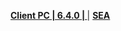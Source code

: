 **[Client PC | 6.4.0 |  ](https://d2wztyirwsuyyo.cloudfront.net/ptpublic/bh3_global/20230210215713_lTSsw7jpbqxD15t1/BH3_v6.4.0_5383b5abf840.7z)** | **[SEA](https://hk-bigfile-os-mihayo.akamaized.net/ptpublic/bh3_overseas/20230210215829_r9hPPgiAcXip2scd/BH3_v6.4.0_5383b5abf840.7z)**
